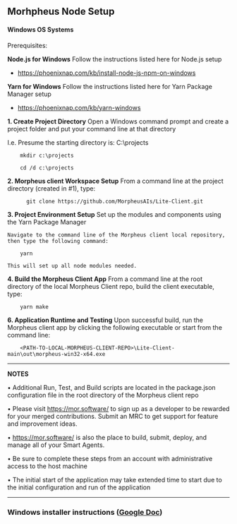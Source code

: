 ## Morhpheus Node Setup

#### Windows OS Systems

Prerequisites:

**Node.js for Windows**
Follow the instructions listed here for Node.js setup
- https://phoenixnap.com/kb/install-node-js-npm-on-windows

**Yarn for Windows**
Follow the instructions listed here for Yarn Package Manager setup
- https://phoenixnap.com/kb/yarn-windows

**1. Create Project Directory**
Open a Windows command prompt and create a project folder and put your command line at that directory
  
I.e. Presume the starting directory is: C:\projects

		mkdir c:\projects

		cd /d c:\projects
   
**2. Morpheus client Workspace Setup**
    From a command line at the project directory (created in #1), type:

          git clone https://github.com/MorpheusAIs/Lite-Client.git

**3. Project Environment Setup**
    Set up the modules and components using the Yarn Package Manager

    Navigate to the command line of the Morpheus client local repository, then type the following command:
   
        yarn

    This will set up all node modules needed.

**4. Build the Morpheus Client App**
    From a command line at the root directory of the local Morpheus Client repo, build the client executable, type:

   		yarn make


**6. Application Runtime and Testing**
    Upon successful build, run the Morpheus client app by clicking the following executable or start from the command line:

        <PATH-TO-LOCAL-MORPHEUS-CLIENT-REPO>\Lite-Client-main\out\morpheus-win32-x64.exe


----
**NOTES**

•	Additional Run, Test, and Build scripts are located in the package.json configuration file in the root directory of the Morpheus client repo

•	Please visit https://mor.software/ to sign up as a developer to be rewarded for your merged contributions. Submit an MRC to get support for feature and improvement ideas.

•	https://mor.software/ is also the place to build, submit, deploy, and manage all of your Smart Agents.

•	Be sure to complete these steps from an account with administrative access to the host machine

•	The initial start of the application may take extended time to start due to the initial configuration and run of the application

----

### Windows installer instructions ([Google Doc](https://docs.google.com/document/d/1YjGAlTzglct8aNEqZAUeYD7SAmOETtmv/edit?usp=sharing&ouid=118042204753952761929&rtpof=true&sd=true))


